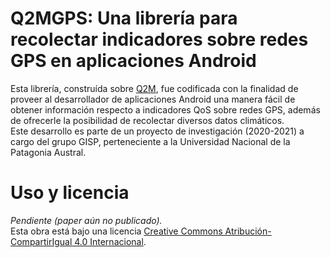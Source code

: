 # Q2MGPS: Una librería para recolectar indicadores sobre redes GPS en aplicaciones Android
Esta librería, construída sobre [Q2M](https://github.com/gispunpauarg/Q2M), fue codificada con la finalidad de proveer al desarrollador de aplicaciones Android una manera fácil de obtener información respecto a indicadores QoS sobre redes GPS, además de ofrecerle la posibilidad de recolectar diversos datos climáticos.<br/>
Este desarrollo es parte de un proyecto de investigación (2020-2021) a cargo del grupo GISP, perteneciente a la Universidad Nacional de la Patagonia Austral.
# Uso y licencia
*Pendiente (paper aún no publicado).*<br/>
Esta obra está bajo una licencia [Creative Commons Atribución-CompartirIgual 4.0 Internacional](http://creativecommons.org/licenses/by-sa/4.0/).
